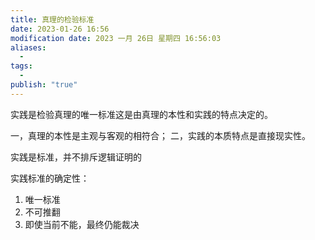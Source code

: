 ```yaml
---
title: 真理的检验标准
date: 2023-01-26 16:56
modification date: 2023 一月 26日 星期四 16:56:03
aliases:
  - 
tags:
  - 
publish: "true"
---
```


实践是检验真理的唯一标准这是由真理的本性和实践的特点决定的。

一，真理的本性是主观与客观的相符合；
二，实践的本质特点是直接现实性。

实践是标准，并不排斥逻辑证明的

实践标准的确定性：
1. 唯一标准
2. 不可推翻
3. 即使当前不能，最终仍能裁决
